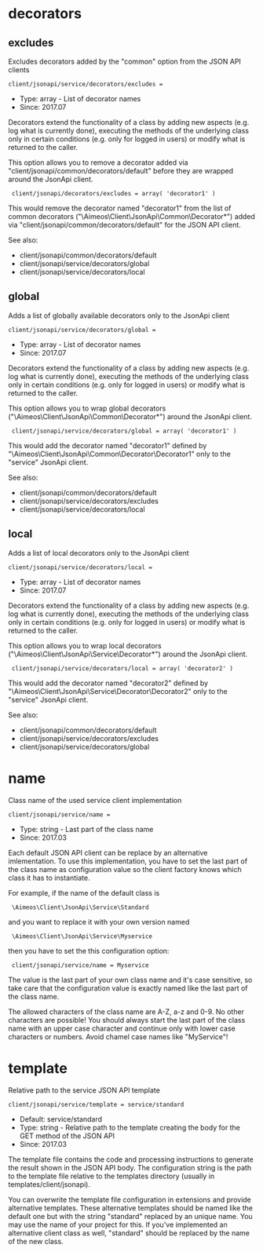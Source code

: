 
# decorators
## excludes

Excludes decorators added by the "common" option from the JSON API clients

```
client/jsonapi/service/decorators/excludes = 
```

* Type: array - List of decorator names
* Since: 2017.07

Decorators extend the functionality of a class by adding new aspects
(e.g. log what is currently done), executing the methods of the underlying
class only in certain conditions (e.g. only for logged in users) or
modify what is returned to the caller.

This option allows you to remove a decorator added via
"client/jsonapi/common/decorators/default" before they are wrapped
around the JsonApi client.

```
 client/jsonapi/decorators/excludes = array( 'decorator1' )
```

This would remove the decorator named "decorator1" from the list of
common decorators ("\Aimeos\Client\JsonApi\Common\Decorator\*") added via
"client/jsonapi/common/decorators/default" for the JSON API client.

See also:

* client/jsonapi/common/decorators/default
* client/jsonapi/service/decorators/global
* client/jsonapi/service/decorators/local

## global

Adds a list of globally available decorators only to the JsonApi client

```
client/jsonapi/service/decorators/global = 
```

* Type: array - List of decorator names
* Since: 2017.07

Decorators extend the functionality of a class by adding new aspects
(e.g. log what is currently done), executing the methods of the underlying
class only in certain conditions (e.g. only for logged in users) or
modify what is returned to the caller.

This option allows you to wrap global decorators
("\Aimeos\Client\JsonApi\Common\Decorator\*") around the JsonApi
client.

```
 client/jsonapi/service/decorators/global = array( 'decorator1' )
```

This would add the decorator named "decorator1" defined by
"\Aimeos\Client\JsonApi\Common\Decorator\Decorator1" only to the
"service" JsonApi client.

See also:

* client/jsonapi/common/decorators/default
* client/jsonapi/service/decorators/excludes
* client/jsonapi/service/decorators/local

## local

Adds a list of local decorators only to the JsonApi client

```
client/jsonapi/service/decorators/local = 
```

* Type: array - List of decorator names
* Since: 2017.07

Decorators extend the functionality of a class by adding new aspects
(e.g. log what is currently done), executing the methods of the underlying
class only in certain conditions (e.g. only for logged in users) or
modify what is returned to the caller.

This option allows you to wrap local decorators
("\Aimeos\Client\JsonApi\Service\Decorator\*") around the JsonApi
client.

```
 client/jsonapi/service/decorators/local = array( 'decorator2' )
```

This would add the decorator named "decorator2" defined by
"\Aimeos\Client\JsonApi\Service\Decorator\Decorator2" only to the
"service" JsonApi client.

See also:

* client/jsonapi/common/decorators/default
* client/jsonapi/service/decorators/excludes
* client/jsonapi/service/decorators/global

# name

Class name of the used service client implementation

```
client/jsonapi/service/name = 
```

* Type: string - Last part of the class name
* Since: 2017.03

Each default JSON API client can be replace by an alternative imlementation.
To use this implementation, you have to set the last part of the class
name as configuration value so the client factory knows which class it
has to instantiate.

For example, if the name of the default class is

```
 \Aimeos\Client\JsonApi\Service\Standard
```

and you want to replace it with your own version named

```
 \Aimeos\Client\JsonApi\Service\Myservice
```

then you have to set the this configuration option:

```
 client/jsonapi/service/name = Myservice
```

The value is the last part of your own class name and it's case sensitive,
so take care that the configuration value is exactly named like the last
part of the class name.

The allowed characters of the class name are A-Z, a-z and 0-9. No other
characters are possible! You should always start the last part of the class
name with an upper case character and continue only with lower case characters
or numbers. Avoid chamel case names like "MyService"!


# template

Relative path to the service JSON API template

```
client/jsonapi/service/template = service/standard
```

* Default: service/standard
* Type: string - Relative path to the template creating the body for the GET method of the JSON API
* Since: 2017.03

The template file contains the code and processing instructions
to generate the result shown in the JSON API body. The
configuration string is the path to the template file relative
to the templates directory (usually in templates/client/jsonapi).

You can overwrite the template file configuration in extensions and
provide alternative templates. These alternative templates should be
named like the default one but with the string "standard" replaced by
an unique name. You may use the name of your project for this. If
you've implemented an alternative client class as well, "standard"
should be replaced by the name of the new class.
